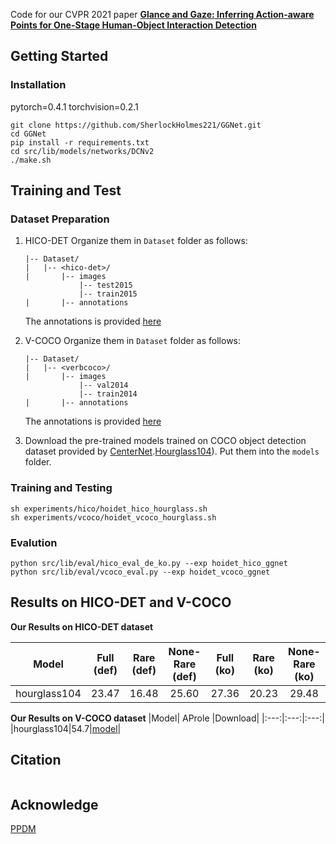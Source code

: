 Code for our CVPR 2021 paper [**Glance and Gaze: Inferring Action-aware Points for One-Stage Human-Object Interaction Detection**](https://arxiv.org/pdf/2104.05269.pdf)

## Getting Started
### Installation
pytorch=0.4.1 torchvision=0.2.1 
 ~~~
 git clone https://github.com/SherlockHolmes221/GGNet.git
 cd GGNet
 pip install -r requirements.txt
 cd src/lib/models/networks/DCNv2
 ./make.sh
 ~~~

## Training and Test
### Dataset Preparation
1. HICO-DET Organize them in `Dataset` folder as follows:

    ~~~
    |-- Dataset/
    |   |-- <hico-det>/
    |       |-- images
                |-- test2015
                |-- train2015
    |       |-- annotations
    ~~~
    The annotations is provided [here](https://drive.google.com/drive/folders/12mR03rgdAhMMMqq68PBTeH3OdgyV4YzB?usp=sharing)
2.  V-COCO Organize them in `Dataset` folder as follows:

    ~~~
    |-- Dataset/
    |   |-- <verbcoco>/
    |       |-- images
                |-- val2014
                |-- train2014
    |       |-- annotations
    ~~~
    The annotations is provided [here](https://drive.google.com/drive/folders/14vrkyctUqF8w3LQ347SIwLwx0FXayE7-?usp=sharing)
 3. Download the pre-trained models trained on COCO object detection dataset provided by  [CenterNet](https://github.com/xingyizhou/CenterNet).[Hourglass104](https://drive.google.com/open?id=1cNyDmyorOduMRsgXoUnuyUiF6tZNFxaG)). Put them into the `models` folder.

### Training and Testing
~~~
sh experiments/hico/hoidet_hico_hourglass.sh 
sh experiments/vcoco/hoidet_vcoco_hourglass.sh 
~~~
### Evalution
~~~
python src/lib/eval/hico_eval_de_ko.py --exp hoidet_hico_ggnet 
python src/lib/eval/vcoco_eval.py --exp hoidet_vcoco_ggnet 
~~~

## Results on HICO-DET and V-COCO

**Our Results on HICO-DET dataset**


|Model| Full (def)| Rare (def)| None-Rare (def)|Full (ko)| Rare (ko)| None-Rare (ko)|FPS|Download|
|:---:|:---:|:---:|:---:|:---:|:---:|:---:|:---:|:---:|
|hourglass104|23.47|16.48	|	25.60|	27.36|	20.23|	29.48|9|[model](https://drive.google.com/drive/folders/1Dmb87WH4KG51PQtS6CfQqgxb5v04g5Gn?usp=sharing)|

**Our Results on V-COCO dataset**
|Model| AProle |Download|
|:---:|:---:|:---:|
|hourglass104|54.7|[model](https://drive.google.com/drive/folders/1Dmb87WH4KG51PQtS6CfQqgxb5v04g5Gn?usp=sharing)|

## Citation
~~~

~~~

## Acknowledge
[PPDM](https://github.com/YueLiao/PPDM)
